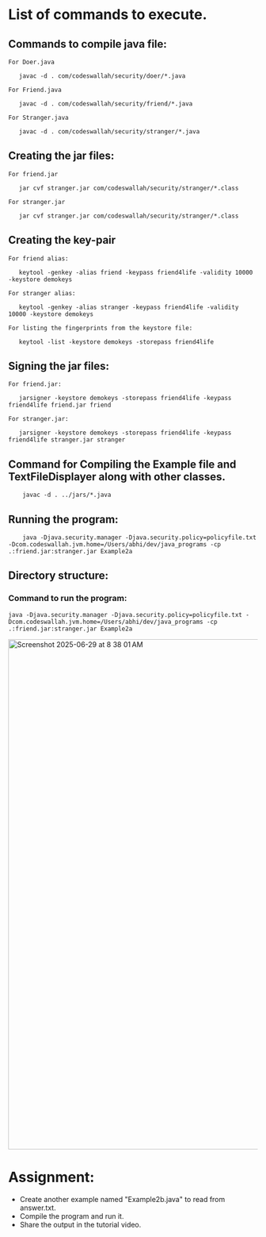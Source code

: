 # List of commands to execute.


## Commands to compile java file:

	For Doer.java
 ```
	javac -d . com/codeswallah/security/doer/*.java
 ```


	For Friend.java
 ```
	javac -d . com/codeswallah/security/friend/*.java
 ```

	For Stranger.java
 ```
	javac -d . com/codeswallah/security/stranger/*.java
 ```

## Creating the jar files:

	For friend.jar
 ```
	jar cvf stranger.jar com/codeswallah/security/stranger/*.class
 ```

	For stranger.jar
 ```
	jar cvf stranger.jar com/codeswallah/security/stranger/*.class
 ```

## Creating the key-pair
	
	For friend alias:
 ```
	keytool -genkey -alias friend -keypass friend4life -validity 10000 -keystore demokeys
 ```

	For stranger alias:
 ```
	keytool -genkey -alias stranger -keypass friend4life -validity 10000 -keystore demokeys
 ```

	For listing the fingerprints from the keystore file:
 ```
	keytool -list -keystore demokeys -storepass friend4life
 ```

## Signing the jar files:

	For friend.jar:
 ```
	jarsigner -keystore demokeys -storepass friend4life -keypass friend4life friend.jar friend
 ```

	For stranger.jar:
 ```
	jarsigner -keystore demokeys -storepass friend4life -keypass friend4life stranger.jar stranger
 ```


## Command for Compiling the Example file and TextFileDisplayer along with other classes.
```
	javac -d . ../jars/*.java
```

## Running the program:
```
	java -Djava.security.manager -Djava.security.policy=policyfile.txt -Dcom.codeswallah.jvm.home=/Users/abhi/dev/java_programs -cp .:friend.jar:stranger.jar Example2a
```




## Directory structure:




### Command to run the program:
```
java -Djava.security.manager -Djava.security.policy=policyfile.txt -Dcom.codeswallah.jvm.home=/Users/abhi/dev/java_programs -cp .:friend.jar:stranger.jar Example2a
```

<img width="1028" alt="Screenshot 2025-06-29 at 8 38 01 AM" src="https://github.com/user-attachments/assets/183efb27-e474-4f20-b368-3e5056e4e3be" />




# Assignment:

* Create another example named "Example2b.java" to read from answer.txt.
* Compile the program and run it.
* Share the output in the tutorial video.



